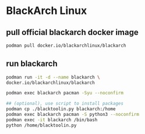 

# BlackArch Linux

## pull official blackarch docker image
```bash
podman pull docker.io/blackarchlinux/blackarch
```


## run blackarch
```bash
podman run -it -d --name blackarch \
docker.io/blackarchlinux/blackarch

podman exec blackarch pacman -Syu --noconfirm
```

```bash
## (optional), use script to install packages
podman cp ./blacktoolin.py blackarch:/home
podman exec blackarch pacman -S python3 --noconfirm
podman exec -it blackarch /bin/bash
python /home/blacktoolin.py
```

